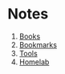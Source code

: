 # Notes

1. [Books](books/books.md)
2. [Bookmarks](bookmarks/bookmarks.md)
3. [Tools](tools/tools.md)
4. [Homelab](homelab/homelab.md)
